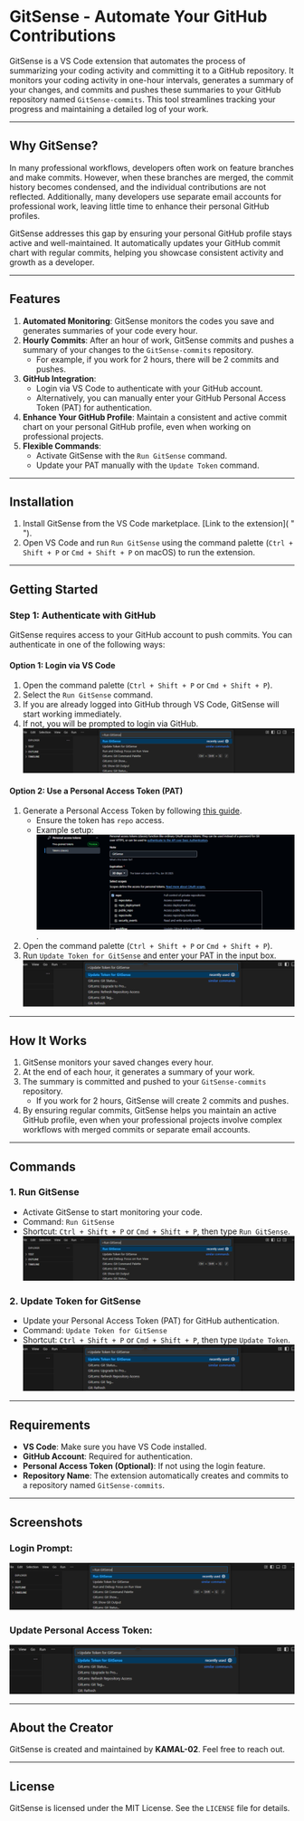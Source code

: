 # GitSense - Automate Your GitHub Contributions

GitSense is a VS Code extension that automates the process of summarizing your coding activity and committing it to a GitHub repository. It monitors your coding activity in one-hour intervals, generates a summary of your changes, and commits and pushes these summaries to your GitHub repository named `GitSense-commits`. This tool streamlines tracking your progress and maintaining a detailed log of your work.

---

## Why GitSense?

In many professional workflows, developers often work on feature branches and make commits. However, when these branches are merged, the commit history becomes condensed, and the individual contributions are not reflected. Additionally, many developers use separate email accounts for professional work, leaving little time to enhance their personal GitHub profiles.

GitSense addresses this gap by ensuring your personal GitHub profile stays active and well-maintained. It automatically updates your GitHub commit chart with regular commits, helping you showcase consistent activity and growth as a developer.

---

## Features

1. **Automated Monitoring**: GitSense monitors the codes you save and generates summaries of your code every hour.
2. **Hourly Commits**: After an hour of work, GitSense commits and pushes a summary of your changes to the `GitSense-commits` repository.
   - For example, if you work for 2 hours, there will be 2 commits and pushes.
3. **GitHub Integration**:
   - Login via VS Code to authenticate with your GitHub account.
   - Alternatively, you can manually enter your GitHub Personal Access Token (PAT) for authentication.
4. **Enhance Your GitHub Profile**: Maintain a consistent and active commit chart on your personal GitHub profile, even when working on professional projects.
5. **Flexible Commands**:
   - Activate GitSense with the `Run GitSense` command.
   - Update your PAT manually with the `Update Token` command.

---

## Installation

1. Install GitSense from the VS Code marketplace. [Link to the extension]( " ").
2. Open VS Code and run `Run GitSense` using the command palette (`Ctrl + Shift + P` or `Cmd + Shift + P` on macOS) to run the extension.

---

## Getting Started

### Step 1: Authenticate with GitHub
GitSense requires access to your GitHub account to push commits. You can authenticate in one of the following ways:

#### **Option 1: Login via VS Code**
1. Open the command palette (`Ctrl + Shift + P` or `Cmd + Shift + P`).
2. Select the `Run GitSense` command.
3. If you are already logged into GitHub through VS Code, GitSense will start working immediately.
4. If not, you will be prompted to login via GitHub. ![image](images/runGitsense.png)

#### **Option 2: Use a Personal Access Token (PAT)**
1. Generate a Personal Access Token by following [this guide](https://docs.github.com/en/authentication/keeping-your-account-and-data-secure/managing-your-personal-access-tokens).
   - Ensure the token has `repo` access.
   - Example setup: ![image](images/setPAT4.png).
2. Open the command palette (`Ctrl + Shift + P` or `Cmd + Shift + P`).
3. Run `Update Token for GitSense` and enter your PAT in the input box. ![image](images/updateToken.png)

---

## How It Works
1. GitSense monitors your saved changes every hour.
2. At the end of each hour, it generates a summary of your work.
3. The summary is committed and pushed to your `GitSense-commits` repository.
   - If you work for 2 hours, GitSense will create 2 commits and pushes.
4. By ensuring regular commits, GitSense helps you maintain an active GitHub profile, even when your professional projects involve complex workflows with merged commits or separate email accounts.

---

## Commands

### 1. **Run GitSense**
- Activate GitSense to start monitoring your code.
- Command: `Run GitSense`
- Shortcut: `Ctrl + Shift + P` or `Cmd + Shift + P`, then type `Run GitSense`.
![image](images/runGitsense.png)

### 2. **Update Token for GitSense**
- Update your Personal Access Token (PAT) for GitHub authentication.
- Command: `Update Token for GitSense`
- Shortcut: `Ctrl + Shift + P` or `Cmd + Shift + P`, then type `Update Token`.
![image](images/updateToken.png)

---

## Requirements
- **VS Code**: Make sure you have VS Code installed.
- **GitHub Account**: Required for authentication.
- **Personal Access Token (Optional)**: If not using the login feature.
- **Repository Name**: The extension automatically creates and commits to a repository named `GitSense-commits`.

---

## Screenshots

### Login Prompt:
![Run GitSense](images/runGitsense.png)

### Update Personal Access Token:
![Update Token for GitSense](images/updateToken.png)

---

## About the Creator
GitSense is created and maintained by **KAMAL-02**. Feel free to reach out.

---

## License
GitSense is licensed under the MIT License. See the `LICENSE` file for details.

